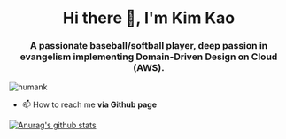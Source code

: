 <h1 align="center">Hi there 👋, I'm Kim Kao</h1>
<h3 align="center">A passionate baseball/softball player, deep passion in evangelism implementing Domain-Driven Design on Cloud (AWS).</h3>
<p align="left"> <img src="https://komarev.com/ghpvc/?username=humank" alt="humank" /> </p>

- 📫 How to reach me **via Github page**

[![Anurag's github stats](https://github-readme-stats.vercel.app/api?username=humank&show_icons=true)](https://github.com/anuraghazra/github-readme-stats)
